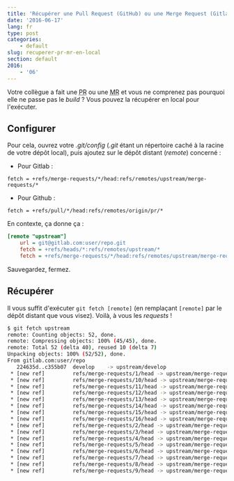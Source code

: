 ```yaml
---
title: 'Récupérer une Pull Request (GitHub) ou une Merge Request (Gitlab) en local'
date: '2016-06-17'
lang: fr
type: post
categories:
    - default
slug: recuperer-pr-mr-en-local
section: default
2016:
    - '06'
---
```


Votre collègue a fait une <abbr title="Pull Request">PR</abbr> ou une <abbr title="Merge Request">MR</abbr> et vous ne comprenez pas pourquoi elle ne passe pas le _build_ ? Vous pouvez la récupérer en local pour l'exécuter.

## Configurer

Pour cela, ouvrez votre _.git/config_ (_.git_ étant un répertoire caché à la racine de votre dépôt local), puis ajoutez sur le dépôt distant (_remote_) concerné :

* Pour Gitlab :
 ```
 fetch = +refs/merge-requests/*/head:refs/remotes/upstream/merge-requests/*
 ```
* Pour Github :
 ```
 fetch = +refs/pull/*/head:refs/remotes/origin/pr/*
 ```

En contexte, ça donne ça :

```ini
[remote "upstream"]
    url = git@gitlab.com:user/repo.git
    fetch = +refs/heads/*:refs/remotes/upstream/*
    fetch = +refs/merge-requests/*/head:refs/remotes/upstream/merge-requests/*
```

Sauvegardez, fermez.

## Récupérer

Il vous suffit d'exécuter `git fetch [remote]` (en remplaçant `[remote]` par le dépôt distant que vous visez). Voilà, à vous les _requests_ !

```bash
$ git fetch upstream
remote: Counting objects: 52, done.
remote: Compressing objects: 100% (45/45), done.
remote: Total 52 (delta 40), reused 10 (delta 7)
Unpacking objects: 100% (52/52), done.
From gitlab.com:user/repo
   224635d..c355b07  develop    -> upstream/develop
 * [new ref]         refs/merge-requests/1/head -> upstream/merge-requests/1
 * [new ref]         refs/merge-requests/10/head -> upstream/merge-requests/10
 * [new ref]         refs/merge-requests/11/head -> upstream/merge-requests/11
 * [new ref]         refs/merge-requests/12/head -> upstream/merge-requests/12
 * [new ref]         refs/merge-requests/13/head -> upstream/merge-requests/13
 * [new ref]         refs/merge-requests/14/head -> upstream/merge-requests/14
 * [new ref]         refs/merge-requests/15/head -> upstream/merge-requests/15
 * [new ref]         refs/merge-requests/16/head -> upstream/merge-requests/16
 * [new ref]         refs/merge-requests/2/head -> upstream/merge-requests/2
 * [new ref]         refs/merge-requests/3/head -> upstream/merge-requests/3
 * [new ref]         refs/merge-requests/4/head -> upstream/merge-requests/4
 * [new ref]         refs/merge-requests/5/head -> upstream/merge-requests/5
 * [new ref]         refs/merge-requests/6/head -> upstream/merge-requests/6
 * [new ref]         refs/merge-requests/7/head -> upstream/merge-requests/7
 * [new ref]         refs/merge-requests/8/head -> upstream/merge-requests/8
 * [new ref]         refs/merge-requests/9/head -> upstream/merge-requests/9
```